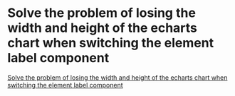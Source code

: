 # Solve the problem of losing the width and height of the echarts chart when switching the element label component
[Solve the problem of losing the width and height of the echarts chart when switching the element label component](https://aiwithcloud.com/2022/09/15/solve_the_problem_of_losing_the_width_and_height_of_the_echarts_chart_when_switching_the_element_label_component/)